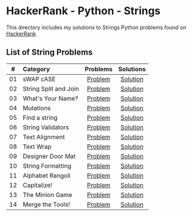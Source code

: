 # HackerRank - Python - Strings

This directory includes my solutions to Strings Python problems found on [HackerRank](https://www.hackerrank.com/domains/python?badge_type=python&filters%5Bsubdomains%5D%5B%5D=py-strings)

## List of String Problems

| # | Category | Problems | Solutions |
| - | :------- | :------: | :-------: |
| 01 | sWAP cASE | [Problem](https://www.hackerrank.com/challenges/swap-case) | [Solution](https://github.com/krailis/hackerrank-solutions/blob/master/Python/Strings/swap_case.py) |
| 02 | String Split and Join | [Problem](https://www.hackerrank.com/challenges/python-string-split-and-join) | [Solution](https://github.com/krailis/hackerrank-solutions/blob/master/Python/Strings/string_split_and_join.py) |
| 03 | What's Your Name? | [Problem](https://www.hackerrank.com/challenges/whats-your-name) | [Solution](https://github.com/krailis/hackerrank-solutions/blob/master/Python/Strings/whats_your_name.py) |
| 04 | Mutations | [Problem](https://www.hackerrank.com/challenges/python-mutations) | [Solution](https://github.com/krailis/hackerrank-solutions/blob/master/Python/Strings/mutations.py) |
| 05 | Find a string | [Problem](https://www.hackerrank.com/challenges/find-a-string) | [Solution](https://github.com/krailis/hackerrank-solutions/blob/master/Python/Strings/find_a_string.py) |
| 06 | String Validators | [Problem](https://www.hackerrank.com/challenges/string-validators) | [Solution](https://github.com/krailis/hackerrank-solutions/blob/master/Python/Strings/string_validators.py) |
| 07 | Text Alignment | [Problem](https://www.hackerrank.com/challenges/text-alignment) | [Solution](https://github.com/krailis/hackerrank-solutions/blob/master/Python/Strings/text_alignment.py) |
| 08 | Text Wrap | [Problem](https://www.hackerrank.com/challenges/text-wrap) | [Solution](https://github.com/krailis/hackerrank-solutions/blob/master/Python/Strings/text_wrap.py) |
| 09 | Designer Door Mat | [Problem](https://www.hackerrank.com/challenges/designer-door-mat) | [Solution](https://github.com/krailis/hackerrank-solutions/blob/master/Python/Strings/designer_door_mat.py) |
| 10 | String Formatting | [Problem](https://www.hackerrank.com/challenges/python-string-formatting) | [Solution](https://github.com/krailis/hackerrank-solutions/blob/master/Python/Strings/string_formatting.py) |
| 11 | Alphabet Rangoli | [Problem](https://www.hackerrank.com/challenges/alphabet-rangoli) | [Solution](https://github.com/krailis/hackerrank-solutions/blob/master/Python/Strings/alphabet_rangoli.py) |
| 12 | Capitalize! | [Problem](https://www.hackerrank.com/challenges/capitalize) | [Solution](https://github.com/krailis/hackerrank-solutions/blob/master/Python/Strings/capitalize.py) |
| 13 | The Minion Game | [Problem](https://www.hackerrank.com/challenges/the-minion-game) | [Solution](https://github.com/krailis/hackerrank-solutions/blob/master/Python/Strings/the_minion_game.py) |
| 14 | Merge the Tools! | [Problem](https://www.hackerrank.com/challenges/merge-the-tools) | [Solution](https://github.com/krailis/hackerrank-solutions/blob/master/Python/Strings/merge_the_tools.py) |
